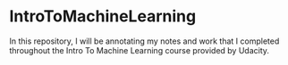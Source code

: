 # IntroToMachineLearning
In this repository, I will be annotating my notes and work that I completed throughout the Intro To Machine Learning course provided by Udacity.
